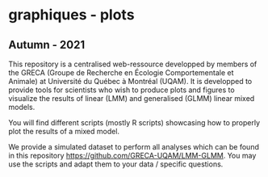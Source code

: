 # graphiques - plots
## Autumn - 2021

This repository is a centralised web-ressource developped by members of the GRECA (Groupe de Recherche en Écologie Comportementale et Animale) at Université du Québec à Montréal (UQAM). It is developped to provide tools for scientists who wish to produce plots and figures to visualize the results of linear (LMM) and generalised (GLMM) linear mixed models.

You will find different scripts (mostly R scripts) showcasing how to properly plot the results of a mixed model.

We provide a simulated dataset to perform all analyses which can be found in this repository https://github.com/GRECA-UQAM/LMM-GLMM. You may use the scripts and adapt them to your data / specific questions.

